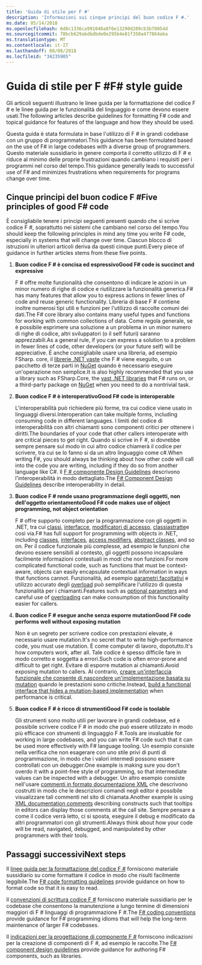 ```yaml
---
title: 'Guida di stile per F #'
description: 'Informazioni sui cinque principi del buon codice F #.'
ms.date: 05/14/2018
ms.openlocfilehash: 6d8c1336ca991040a8f6e13290d209cb3b70054d
ms.sourcegitcommit: 78bcb629abdbdbde0e295b4e81f350a477864aba
ms.translationtype: MT
ms.contentlocale: it-IT
ms.lasthandoff: 08/08/2018
ms.locfileid: "34235905"
---
```

# <a name="f-style-guide"></a><span data-ttu-id="4ea0f-103">Guida di stile per F #</span><span class="sxs-lookup"><span data-stu-id="4ea0f-103">F# style guide</span></span>

<span data-ttu-id="4ea0f-104">Gli articoli seguenti illustrano le linee guida per la formattazione del codice F # e le linee guida per le funzionalità del linguaggio e come devono essere usati.</span><span class="sxs-lookup"><span data-stu-id="4ea0f-104">The following articles describe guidelines for formatting F# code and topical guidance for features of the language and how they should be used.</span></span>

<span data-ttu-id="4ea0f-105">Questa guida è stata formulata in base l'utilizzo di F # in grandi codebase con un gruppo di programmatori.</span><span class="sxs-lookup"><span data-stu-id="4ea0f-105">This guidance has been formulated based on the use of F# in large codebases with a diverse group of programmers.</span></span> <span data-ttu-id="4ea0f-106">Questo materiale sussidiario in genere comporta il corretto utilizzo di F # e riduce al minimo delle proprie frustrazioni quando cambiano i requisiti per i programmi nel corso del tempo.</span><span class="sxs-lookup"><span data-stu-id="4ea0f-106">This guidance generally leads to successful use of F# and minimizes frustrations when requirements for programs change over time.</span></span>

## <a name="five-principles-of-good-f-code"></a><span data-ttu-id="4ea0f-107">Cinque principi del buon codice F #</span><span class="sxs-lookup"><span data-stu-id="4ea0f-107">Five principles of good F# code</span></span>

<span data-ttu-id="4ea0f-108">È consigliabile tenere i principi seguenti presenti quando che si scrive codice F #, soprattutto nei sistemi che cambiano nel corso del tempo.</span><span class="sxs-lookup"><span data-stu-id="4ea0f-108">You should keep the following principles in mind any time you write F# code, especially in systems that will change over time.</span></span> <span data-ttu-id="4ea0f-109">Ciascun blocco di istruzioni in ulteriori articoli deriva da questi cinque punti.</span><span class="sxs-lookup"><span data-stu-id="4ea0f-109">Every piece of guidance in further articles stems from these five points.</span></span>

1. <span data-ttu-id="4ea0f-110">**Buon codice F # è concisa ed espressivo**</span><span class="sxs-lookup"><span data-stu-id="4ea0f-110">**Good F# code is succinct and expressive**</span></span>

    <span data-ttu-id="4ea0f-111">F # offre molte funzionalità che consentono di indicare le azioni in un minor numero di righe di codice e riutilizzare la funzionalità generica.</span><span class="sxs-lookup"><span data-stu-id="4ea0f-111">F# has many features that allow you to express actions in fewer lines of code and reuse generic functionality.</span></span> <span data-ttu-id="4ea0f-112">Libreria di base F # contiene inoltre numerosi tipi utili e funzioni per l'utilizzo di raccolte comuni dei dati.</span><span class="sxs-lookup"><span data-stu-id="4ea0f-112">The F# core library also contains many useful types and functions for working with common collections of data.</span></span> <span data-ttu-id="4ea0f-113">Come regola generale, se è possibile esprimere una soluzione a un problema in un minor numero di righe di codice, altri sviluppatori (o il self futuri) saranno apprezzabili.</span><span class="sxs-lookup"><span data-stu-id="4ea0f-113">As a general rule, if you can express a solution to a problem in fewer lines of code, other developers (or your future self) will be appreciative.</span></span> <span data-ttu-id="4ea0f-114">È anche consigliabile usare una libreria, ad esempio FSharp. core, il [librerie .NET vaste](https://docs.microsoft.com/dotnet/api/) che F # viene eseguito, o un pacchetto di terze parti in [NuGet](https://www.nuget.org/) quando è necessario eseguire un'operazione non semplice.</span><span class="sxs-lookup"><span data-stu-id="4ea0f-114">It is also highly recommended that you use a library such as FSharp.Core, the [vast .NET libraries](https://docs.microsoft.com/dotnet/api/) that F# runs on, or a third-party package on [NuGet](https://www.nuget.org/) when you need to do a nontrivial task.</span></span>

2. <span data-ttu-id="4ea0f-115">**Buon codice F # è interoperativo**</span><span class="sxs-lookup"><span data-stu-id="4ea0f-115">**Good F# code is interoperable**</span></span>

    <span data-ttu-id="4ea0f-116">L'interoperabilità può richiedere più forme, tra cui codice viene usato in linguaggi diversi.</span><span class="sxs-lookup"><span data-stu-id="4ea0f-116">Interoperation can take multiple forms, including consuming code in different languages.</span></span> <span data-ttu-id="4ea0f-117">I limiti del codice di interoperabilità con altri chiamanti sono componenti critici per ottenere i diritti.</span><span class="sxs-lookup"><span data-stu-id="4ea0f-117">The boundaries of your code that other callers interoperate with are critical pieces to get right.</span></span> <span data-ttu-id="4ea0f-118">Quando si scrive in F #, si dovrebbe sempre pensare sul modo in cui altro codice chiamerà il codice per scrivere, tra cui se lo fanno si da un altro linguaggio come c#.</span><span class="sxs-lookup"><span data-stu-id="4ea0f-118">When writing F#, you should always be thinking about how other code will call into the code you are writing, including if they do so from another language like C#.</span></span> <span data-ttu-id="4ea0f-119">Il [F # componente Design Guidelines](component-design-guidelines.md) descrivono l'interoperabilità in modo dettagliato.</span><span class="sxs-lookup"><span data-stu-id="4ea0f-119">The [F# Component Design Guidelines](component-design-guidelines.md) describe interoperability in detail.</span></span>

3. <span data-ttu-id="4ea0f-120">**Buon codice F # rende usano programmazione degli oggetti, non dell'oggetto orientamento**</span><span class="sxs-lookup"><span data-stu-id="4ea0f-120">**Good F# code makes use of object programming, not object orientation**</span></span>

    <span data-ttu-id="4ea0f-121">F # offre supporto completo per la programmazione con gli oggetti in .NET, tra cui [classi](../language-reference/classes.md), [interfacce](../language-reference/interfaces.md), [modificatori di accesso](../language-reference/access-control.md), [classiastratte](../language-reference/abstract-classes.md)e così via.</span><span class="sxs-lookup"><span data-stu-id="4ea0f-121">F# has full support for programming with objects in .NET, including [classes](../language-reference/classes.md), [interfaces](../language-reference/interfaces.md), [access modifiers](../language-reference/access-control.md), [abstract classes](../language-reference/abstract-classes.md), and so on.</span></span> <span data-ttu-id="4ea0f-122">Per il codice funzionale più complesse, ad esempio le funzioni che devono essere sensibili al contesto, gli oggetti possono incapsulare facilmente informazioni contestuali in modi che non funzioni.</span><span class="sxs-lookup"><span data-stu-id="4ea0f-122">For more complicated functional code, such as functions that must be context-aware, objects can easily encapsulate contextual information in ways that functions cannot.</span></span> <span data-ttu-id="4ea0f-123">Funzionalità, ad esempio [parametri facoltativi](../language-reference/members/methods.md#optional-arguments) e utilizzo accurato degli [overload](../language-reference/members/methods.md#overloaded-methods) può semplificare l'utilizzo di questa funzionalità per i chiamanti.</span><span class="sxs-lookup"><span data-stu-id="4ea0f-123">Features such as [optional parameters](../language-reference/members/methods.md#optional-arguments) and careful use of [overloading](../language-reference/members/methods.md#overloaded-methods) can make consumption of this functionality easier for callers.</span></span>

4. <span data-ttu-id="4ea0f-124">**Buon codice F # esegue anche senza esporre mutation**</span><span class="sxs-lookup"><span data-stu-id="4ea0f-124">**Good F# code performs well without exposing mutation**</span></span>

    <span data-ttu-id="4ea0f-125">Non è un segreto per scrivere codice con prestazioni elevate, è necessario usare mutation.</span><span class="sxs-lookup"><span data-stu-id="4ea0f-125">It's no secret that to write high-performance code, you must use mutation.</span></span> <span data-ttu-id="4ea0f-126">È come computer di lavoro, dopotutto.</span><span class="sxs-lookup"><span data-stu-id="4ea0f-126">It's how computers work, after all.</span></span> <span data-ttu-id="4ea0f-127">Tale codice è spesso difficile fare in modo corretto e soggetta a errori.</span><span class="sxs-lookup"><span data-stu-id="4ea0f-127">Such code is often error-prone and difficult to get right.</span></span> <span data-ttu-id="4ea0f-128">Evitare di esporre mutation ai chiamanti.</span><span class="sxs-lookup"><span data-stu-id="4ea0f-128">Avoid exposing mutation to callers.</span></span> <span data-ttu-id="4ea0f-129">Al contrario, [creare un'interfaccia funzionale che consente di nascondere un'implementazione basata su mutation](conventions.md#performance) quando le prestazioni sono critiche.</span><span class="sxs-lookup"><span data-stu-id="4ea0f-129">Instead, [build a functional interface that hides a mutation-based implementation](conventions.md#performance) when performance is critical.</span></span>

5. <span data-ttu-id="4ea0f-130">**Buon codice F # è ricco di strumenti**</span><span class="sxs-lookup"><span data-stu-id="4ea0f-130">**Good F# code is toolable**</span></span>

    <span data-ttu-id="4ea0f-131">Gli strumenti sono molto utili per lavorare in grandi codebase, ed è possibile scrivere codice F # in modo che può essere utilizzato in modo più efficace con strumenti di linguaggio F #.</span><span class="sxs-lookup"><span data-stu-id="4ea0f-131">Tools are invaluable for working in large codebases, and you can write F# code such that it can be used more effectively with F# language tooling.</span></span> <span data-ttu-id="4ea0f-132">Un esempio consiste nella verifica che non esagerare con uno stile privi di punti di programmazione, in modo che i valori intermedi possono essere controllati con un debugger.</span><span class="sxs-lookup"><span data-stu-id="4ea0f-132">One example is making sure you don't overdo it with a point-free style of programming, so that intermediate values can be inspected with a debugger.</span></span> <span data-ttu-id="4ea0f-133">Un altro esempio consiste nell'usare [commenti in formato documentazione XML](../language-reference/xml-documentation.md) che descrivono costrutti in modo che le descrizioni comandi negli editor è possibile visualizzare tali commenti nel sito di chiamata.</span><span class="sxs-lookup"><span data-stu-id="4ea0f-133">Another example is using [XML documentation comments](../language-reference/xml-documentation.md) describing constructs such that tooltips in editors can display those comments at the call site.</span></span> <span data-ttu-id="4ea0f-134">Sempre pensare a come il codice verrà letto, ci si sposta, eseguire il debug e modificato da altri programmatori con gli strumenti.</span><span class="sxs-lookup"><span data-stu-id="4ea0f-134">Always think about how your code will be read, navigated, debugged, and manipulated by other programmers with their tools.</span></span>

## <a name="next-steps"></a><span data-ttu-id="4ea0f-135">Passaggi successivi</span><span class="sxs-lookup"><span data-stu-id="4ea0f-135">Next steps</span></span>

<span data-ttu-id="4ea0f-136">Il [linee guida per la formattazione del codice F #](formatting.md) forniscono materiale sussidiario su come formattare il codice in modo che risulti facilmente leggibile.</span><span class="sxs-lookup"><span data-stu-id="4ea0f-136">The [F# code formatting guidelines](formatting.md) provide guidance on how to format code so that it is easy to read.</span></span>

<span data-ttu-id="4ea0f-137">Il [convenzioni di scrittura codice F #](conventions.md) forniscono materiale sussidiario per le codebase che consentono la manutenzione a lungo termine di dimensioni maggiori di F # linguaggi di programmazione F #.</span><span class="sxs-lookup"><span data-stu-id="4ea0f-137">The [F# coding conventions](conventions.md) provide guidance for F# programming idioms that will help the long-term maintenance of larger F# codebases.</span></span>

<span data-ttu-id="4ea0f-138">Il [indicazioni per la progettazione di componente F #](component-design-guidelines.md) forniscono indicazioni per la creazione di componenti di F #, ad esempio le raccolte.</span><span class="sxs-lookup"><span data-stu-id="4ea0f-138">The [F# component design guidelines](component-design-guidelines.md) provide guidance for authoring F# components, such as libraries.</span></span>
